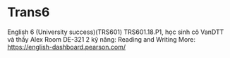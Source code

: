 # Trans6
English 6 (University success)(TRS601) TRS601.18.P1, 
học sinh cô VanDTT và thầy Alex 
Room DE-321 
2 kỹ năng: Reading and Writing 
More: https://english-dashboard.pearson.com/
